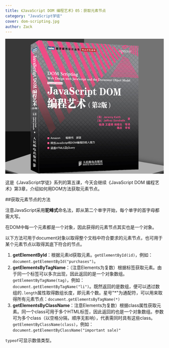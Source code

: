 ```yaml
---
title: 《JavaScript DOM 编程艺术》05：获取元素节点
category: "JavaScript学徒"
cover: dom-scripting.jpg
author: Zack
---
```


![JavaScript DOM 编程艺术](dom-scripting.jpg)

这是《JavaScript学徒》系列的第五课，今天会继续《JavaScript DOM 编程艺术》第3章，介绍如何用DOM方法获取元素节点。

##获取元素节点的方法

注意JavaScript采用**驼峰式**命名法，即从第二个单字开始，每个单字的首字母都需大写。

在DOM中每一个元素都是一个对象，因此获得的元素节点其实也是一个对象。

以下方法可用于document对象以取得整个文档中符合要求的元素节点，也可用于某个元素节点以取得其底下符合的节点。

1. **getElementById**：根据元素id获取元素。`getElementById(id)`，例如：`document.getElementById("purchases")`。
2. **getElementsByTagName**：（注意Elements为复数）根据标签获取元素。由于同一个标签可以多次出现，因此返回的是一个对象数组。`getElementByTagName(tag)`，例如：`document.getElementByTagName("li")`。既然返回的是数组，便可以透过数组的`.length`属性取得数组长度，即元素个数。星号"*"为通配符，可以用来取得所有元素节点：`document.getElementsByTagName(*)`
3. **getElementsByClassName**：注意Elements为复数）根据class属性获取元素。同一个class可用于多个HTML标签，因此返回的也是一个对象数组。参数可为多个class（以空格分隔，顺序无影响），代表需同时具有这些class。`getElementByClassName(class)`，例如：`document.getElementByClassName("important sale)"`

`typeof`可显示数值类型。